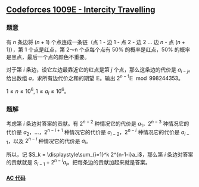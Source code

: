 ## [Codeforces 1009E - Intercity Travelling](http://codeforces.com/problemset/problem/1009/E)

### 题意

有 $n$ 条边将 $(n+1)$ 个点连成一条链（点 1 - 边 1 - 点 2 - 边 2 ... 边 $n$ - 点 $(n+1)$），第 1 个点是红点，第 2～n 个点每个点有 50% 的概率是红点，50% 的概率是黑点，最后一个点的颜色不重要。

对于第 $i$ 条边，设它左边最靠近它的红点是第 $j$ 个点，那么这条边的代价是 $a_{i-j}$。给出数组 $a$，求所有边代价之和的期望 $\mathbb{E}$。输出 $2^{n-1}\mathbb{E} \mod 998244353$。

$1 \le n \le 10^6, 1 \le a_i \le 10^6$。

### 题解

考虑第 $i$ 条边对答案的贡献。有 $2^{n-2}$ 种情况它的代价是 $a_1$，$2^{n-3}$ 种情况它的代价是 $a_2$，...，$2^{n-i+1}$ 种情况它的代价是 $a_{i-2}$，$2^{n-i}$ 种情况它的代价是 $a_{i-1}$，以及 $2^{n-i}$ 种情况它的代价是 $a_i$。

所以，记 $S_k = \displaystyle\sum_{i=1}^k 2^{n-1-i}a_i$，那么第 $i$ 条边对答案的贡献就是 $S_{i-1} + 2^{n-i}a_i$。把每条边的贡献加起来就是答案。

#### [AC 代码](https://github.com/TsReaper/Competitive-Programming/blob/master/codeforces/1009E/sol.c)
